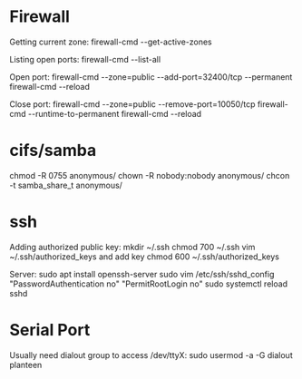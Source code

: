 Firewall
========
Getting current zone:
firewall-cmd --get-active-zones

Listing open ports:
firewall-cmd --list-all

Open port:
firewall-cmd --zone=public --add-port=32400/tcp --permanent
firewall-cmd --reload

Close port:
firewall-cmd --zone=public --remove-port=10050/tcp
firewall-cmd --runtime-to-permanent 
firewall-cmd --reload

cifs/samba
==========
chmod -R 0755 anonymous/
chown -R nobody:nobody anonymous/
chcon -t samba_share_t anonymous/

ssh
===
Adding authorized public key:
mkdir ~/.ssh
chmod 700 ~/.ssh
vim ~/.ssh/authorized_keys and add key
chmod 600 ~/.ssh/authorized_keys

Server:
sudo apt install openssh-server
sudo vim /etc/ssh/sshd_config "PasswordAuthentication no" "PermitRootLogin no"
sudo systemctl reload sshd

Serial Port
===========
Usually need dialout group to access /dev/ttyX:
sudo usermod -a -G dialout planteen
